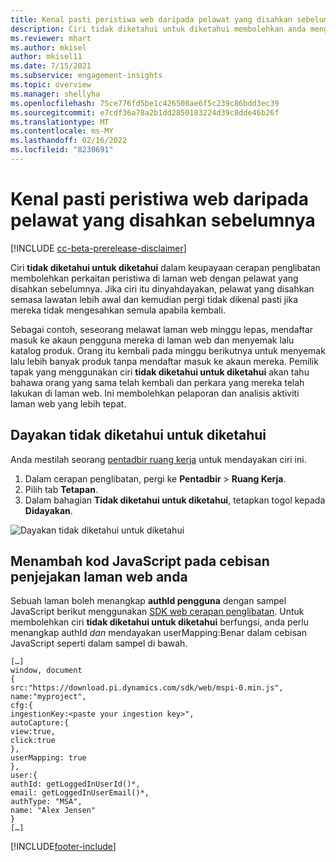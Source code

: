 ```yaml
---
title: Kenal pasti peristiwa web daripada pelawat yang disahkan sebelumnya dengan tidak diketahui untuk diketahui
description: Ciri tidak diketahui untuk diketahui membolehkan anda mengaitkan peristiwa di laman web dengan pelawat yang disahkan sebelumnya.
ms.reviewer: mhart
ms.author: mkisel
author: mkisel11
ms.date: 7/15/2021
ms.subservice: engagement-insights
ms.topic: overview
ms.manager: shellyha
ms.openlocfilehash: 75ce776fd5be1c426508ae6f5c239c86bdd3ec39
ms.sourcegitcommit: e7cdf36a78a2b1dd2850183224d39c8dde46b26f
ms.translationtype: MT
ms.contentlocale: ms-MY
ms.lasthandoff: 02/16/2022
ms.locfileid: "8230691"
---
```

# <a name="recognize-web-events-from-previously-authenticated-visitors"></a>Kenal pasti peristiwa web daripada pelawat yang disahkan sebelumnya

[!INCLUDE [cc-beta-prerelease-disclaimer](includes/cc-beta-prerelease-disclaimer.md)]

Ciri **tidak diketahui untuk diketahui** dalam keupayaan cerapan penglibatan membolehkan perkaitan peristiwa di laman web dengan pelawat yang disahkan sebelumnya. Jika ciri itu dinyahdayakan, pelawat yang disahkan semasa lawatan lebih awal dan kemudian pergi tidak dikenal pasti jika mereka tidak mengesahkan semula apabila kembali. 

Sebagai contoh, seseorang melawat laman web minggu lepas, mendaftar masuk ke akaun pengguna mereka di laman web dan menyemak lalu katalog produk. Orang itu kembali pada minggu berikutnya untuk menyemak lalu lebih banyak produk tanpa mendaftar masuk ke akaun mereka. Pemilik tapak yang menggunakan ciri **tidak diketahui untuk diketahui** akan tahu bahawa orang yang sama telah kembali dan perkara yang mereka telah lakukan di laman web. Ini membolehkan pelaporan dan analisis aktiviti laman web yang lebih tepat.

## <a name="enable-unknown-to-known"></a>Dayakan tidak diketahui untuk diketahui

Anda mestilah seorang [pentadbir ruang kerja](user-roles.md) untuk mendayakan ciri ini. 

1. Dalam cerapan penglibatan, pergi ke **Pentadbir** > **Ruang Kerja**. 
2. Pilih tab **Tetapan**.
3. Dalam bahagian **Tidak diketahui untuk diketahui**, tetapkan togol kepada **Didayakan**.

![Dayakan tidak diketahui untuk diketahui](media/U2Ktoggle.png "Dayakan tidak diketahui untuk diketahui")

## <a name="adding-javascript-code-to-your-sites-tracking-snippet"></a>Menambah kod JavaScript pada cebisan penjejakan laman web anda

Sebuah laman boleh menangkap **authId pengguna** dengan sampel JavaScript berikut menggunakan [SDK web cerapan penglibatan](advanced-SDK-implementation.md). Untuk membolehkan ciri **tidak diketahui untuk diketahui** berfungsi, anda perlu menangkap authId *dan* mendayakan userMapping:Benar dalam cebisan JavaScript seperti dalam sampel di bawah.

```
[…]
window, document
{
src:"https://download.pi.dynamics.com/sdk/web/mspi-0.min.js",
name:"myproject",
cfg:{
ingestionKey:<paste your ingestion key>",
autoCapture:{
view:true,
click:true
},
userMapping: true
},
user:{
authId: getLoggedInUserId()*,
email: getLoggedInUserEmail()*,
authType: "MSA",
name: "Alex Jensen"
}
[…]
```

[!INCLUDE[footer-include](../includes/footer-banner.md)]
